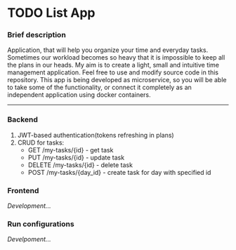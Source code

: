 # TODO List App

### Brief description

Application, that will help you organize your time and everyday tasks. Sometimes our workload becomes so heavy that it is impossible to keep
all the plans in our heads. My aim is to create a light, small and intuitive time management application.
Feel free to use and modify source code in this repository. This app is being developed as microservice, so you will be able to take some of the functionality,
or connect it completely as an independent application using docker containers.

---

### Backend
1. JWT-based authentication(tokens refreshing in plans)
2. CRUD for tasks:
    * GET /my-tasks/{id} - get task
    * PUT /my-tasks/{id} - update task
    * DELETE /my-tasks/{id} - delete task
    * POST /my-tasks/{day_id} - create task for day with specified id

### Frontend
_Development..._

### Run configurations
_Develpoment..._
